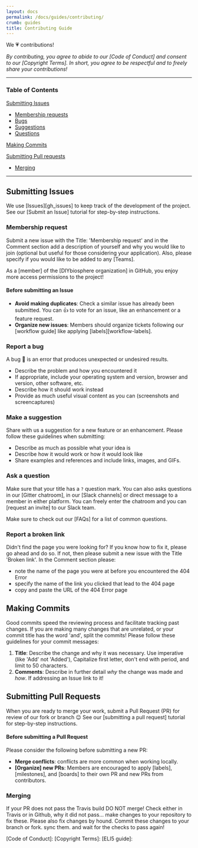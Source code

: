 ```yaml
---
layout: docs
permalink: /docs/guides/contributing/
crumb: guides
title: Contributing Guide
---
```


We :heartpulse: contributions!

_By contributing, you agree to abide to our [Code of Conduct] and consent to our [Copyright Terms]. In short, you agree to be respectful and to freely share your contributions!_

---

### Table of Contents

[Submitting Issues](#submitting-issues)

- [Membership requests](#membership-request)
- [Bugs](#report-a-bug)
- [Suggestions](#make-a-suggestion)
- [Questions](#ask-a-question)


[Making Commits](#making-commits)

[Submitting Pull requests](#submiting-Pull-Requests)

- [Merging]()

---

## Submitting Issues
We use [Issues][gh_issues] to keep track of the development of the project. See our [Submit an Issue] tutorial for step-by-step instructions.

### Membership request
Submit a new issue with the Title: 'Membership request' and in the Comment section add a description of yourself and why you would like to join (optional but useful for those considering your application). Also, please specify if you would like to be added to any [Teams].

As a [member] of the [DIYbiosphere organization] in GitHub, you enjoy more access permissions to the project!

#### Before submitting an Issue

- **Avoid making duplicates**: Check a similar issue has already been submitted. You can :+1: to vote for an issue, like an enhancement or a feature request.
- **Organize new issues**: Members should organize tickets following our [workflow guide] like applying [labels][workflow-labels].

### Report a bug
A bug :bug: is an error that produces unexpected or undesired results.

- Describe the problem and how you encountered it
- If appropriate, include your operating system and version, browser and version, other software, etc.
- Describe how it should work instead
- Provide as much useful visual content as you can (screenshots and screencaptures)

### Make a suggestion
Share with us a suggestion for a new feature or an enhancement. Please follow these guidelines when submitting:

- Describe as much as possible what your idea is
- Describe how it would work or how it would look like
- Share examples and references and include links, images, and GIFs.

### Ask a question
Make sure that your title has a `?` question mark. You can also asks questions in our [Gitter chatroom], in our [Slack channels] or direct message to a member in either platform. You can freely enter the chatroom and you can [request an invite] to our Slack team.

Make sure to check out our [FAQs] for a list of common questions.

### Report a broken link
Didn't find the page you were looking for? If you know how to fix it, please go ahead and do so. If not, then please submit a new issue with the Title 'Broken link'. In the Comment section please:

- note the name of the page you were at before you encountered the 404 Error
- specify the name of the link you clicked that lead to the 404 page
- copy and paste the URL of the 404 Error page

## Making Commits
Good commits speed the reviewing process and facilitate tracking past changes. If you are making many changes that are unrelated, or your commit title has the word 'and', split the commits! Please follow these guidelines for your commit messages:

1. **Title**: Describe the change and why it was necessary. Use imperative (like 'Add' not 'Added'), Capitalize first letter, don't end with period, and limit to 50 characters.
2. **Comments**: Describe in further detail _why_ the change was made and _how_. If addressing an Issue link to it!

## Submitting Pull Requests
When you are ready to merge your work, submit a Pull Request (PR) for review of our fork or branch :wink: See our [submitting a pull request] tutorial for step-by-step instructions.

#### Before submitting a Pull Request
Please consider the following before submitting a new PR:

- **Merge conflicts**: conflicts are more common when working locally.
- **[Organize] new PRs**: Members are encouraged to apply [labels], [milestones], and [boards] to their own PR and new PRs from contributors.


### Merging
If your PR does not pass the Travis build DO NOT merge! Check either in Travis or in Github, why it did not pass... make changes to your repository to fix these. Please also fix changes by hound. Commit these changes to your branch or fork. sync them. and wait for the checks to pass again!

[Code of Conduct]:
[Copyright Terms]:
[ELI5 guide]:
